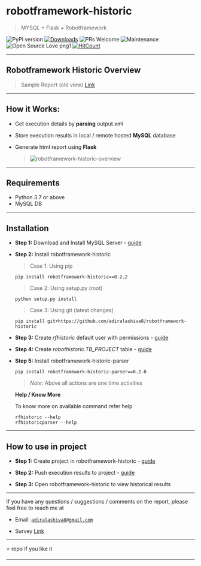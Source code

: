 # robotframework-historic

> MYSQL + Flask + Robotframework

![PyPI version](https://badge.fury.io/py/robotframework-historic.svg)
[![Downloads](https://pepy.tech/badge/robotframework-historic)](https://pepy.tech/project/robotframework-historic)
![PRs Welcome](https://img.shields.io/badge/PRs-welcome-brightgreen.svg?style=flat-square)
![Maintenance](https://img.shields.io/badge/Maintained%3F-yes-green.svg)
![Open Source Love png1](https://badges.frapsoft.com/os/v1/open-source.png?v=103)
[![HitCount](http://hits.dwyl.io/adiralashiva8/robotframework-historic.svg)](http://hits.dwyl.io/adiralashiva8/robotframework-historic)

---

## Robotframework Historic Overview

 > Sample Report (old view) [Link](https://rfhistoric.netlify.com/)

---

## How it Works:

- Get execution details by __parsing__ output.xml
- Store execution results in local / remote hosted __MySQL__ database
- Generate html report using __Flask__

  > <img src="https://i.ibb.co/PzVNGfN/robotframework-historic-overview.png" alt="robotframework-historic-overview">

---

## Requirements

 - Python 3.7 or above
 - MySQL DB

---

## Installation

 - __Step 1:__ Download and Install MySQL Server - [guide](https://bit.ly/2GrUUZ9)

 - __Step 2:__ Install robotframework-historic

    > Case 1: Using pip
    ```
    pip install robotframework-historic==0.2.2
    ```

    > Case 2: Using setup.py (root)
    ```
    python setup.py install
    ```

    > Case 3: Using git (latest changes)
    ```
    pip install git+https://github.com/adiralashiva8/robotframework-historic
    ```

 - __Step 3:__ Create *rfhistoric* default user with permissions - [guide](https://bit.ly/2PIOTfI)

 - __Step 4:__ Create *robothistoric.TB_PROJECT* table - [guide](https://bit.ly/2Tv2tV5)

 - __Step 5:__ Install robotframework-historic-parser
    ```
    pip install robotframework-historic-parser==0.2.0
    ```
   > _Note:_ Above all actions are one time activities

   __Help / Know More__

   To know more on available command refer help
   ```
   rfhistoric --help
   rfhistoricparser --help
   ```

---

## How to use in project

 - __Step 1:__ Create project in robotframework-historic - [guide](https://bit.ly/38JskhS)

 - __Step 2:__ Push execution results to project - [guide](https://bit.ly/3icddmC)

 - __Step 3:__ Open robotframework-historic to view historical results

---

If you have any questions / suggestions / comments on the report, please feel free to reach me at

 - Email: <a href="mailto:adiralashiva8@gmail.com?Subject=Robotframework%20historic" target="_blank">`adiralashiva8@gmail.com`</a>
 
 - Survey [Link](https://forms.gle/ecdzxQismbPmmYiE6)

---

:star: repo if you like it

---